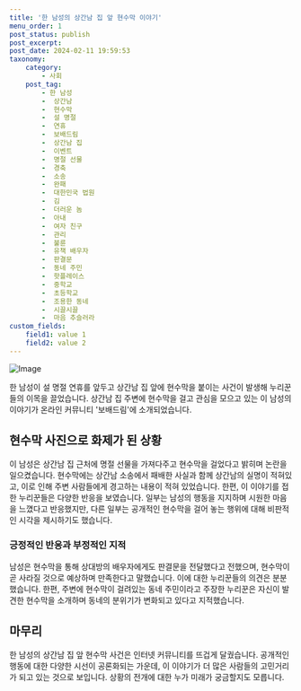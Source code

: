 ```yaml
---
title: '한 남성의 상간남 집 앞 현수막 이야기'
menu_order: 1
post_status: publish
post_excerpt: 
post_date: 2024-02-11 19:59:53
taxonomy:
    category:
        - 사회
    post_tag:
        - 한 남성
        -  상간남
        -  현수막
        -  설 명절
        -  연휴
        -  보배드림
        -  상간남 집
        -  이벤트
        -  명절 선물
        -  경축
        -  소송
        -  완패
        -  대한민국 법원
        -  김
        -  더러운 놈
        -  아내
        -  여자 친구
        -  관리
        -  불륜
        -  유책 배우자
        -  판결문
        -  동네 주민
        -  핫플레이스
        -  중학교
        -  초등학교
        -  조용한 동네
        -  시끌시끌
        -  마음 추슬러라
custom_fields:
    field1: value 1
    field2: value 2
---
```


![Image](https://imgnews.pstatic.net/image/014/2024/02/10/0005140777_001_20240210105802852.jpg?type=w647)

한 남성이 설 명절 연휴를 앞두고 상간남 집 앞에 현수막을 붙이는 사건이 발생해 누리꾼들의 이목을 끌었습니다. 상간남 집 주변에 현수막을 걸고 관심을 모으고 있는 이 남성의 이야기가 온라인 커뮤니티 '보배드림'에 소개되었습니다.
## 현수막 사진으로 화제가 된 상황
이 남성은 상간남 집 근처에 명절 선물을 가져다주고 현수막을 걸었다고 밝히며 논란을 일으켰습니다. 현수막에는 상간남 소송에서 패배한 사실과 함께 상간남의 실명이 적혀있고, 이로 인해 주변 사람들에게 경고하는 내용이 적혀 있었습니다.
한편, 이 이야기를 접한 누리꾼들은 다양한 반응을 보였습니다. 일부는 남성의 행동을 지지하며 시원한 마음을 느꼈다고 반응했지만, 다른 일부는 공개적인 현수막을 걸어 놓는 행위에 대해 비판적인 시각을 제시하기도 했습니다.
### 긍정적인 반응과 부정적인 지적
남성은 현수막을 통해 상대방의 배우자에게도 판결문을 전달했다고 전했으며, 현수막이 곧 사라질 것으로 예상하며 만족한다고 말했습니다. 이에 대한 누리꾼들의 의견은 분분했습니다. 
한편, 주변에 현수막이 걸려있는 동네 주민이라고 주장한 누리꾼은 자신이 발견한 현수막을 소개하며 동네의 분위기가 변화되고 있다고 지적했습니다. 
## 마무리
한 남성의 상간남 집 앞 현수막 사건은 인터넷 커뮤니티를 뜨겁게 달궜습니다. 공개적인 행동에 대한 다양한 시선이 공론화되는 가운데, 이 이야기가 더 많은 사람들의 고민거리가 되고 있는 것으로 보입니다. 상황의 전개에 대한 누가 미래가 궁금할지도 모릅니다.
